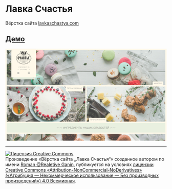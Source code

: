 Лавка Счастья
=============

Вёрстка сайта [lavkaschastya.com](//lavkaschastya.com)

[Демо](//schastye.github.io/lavka-schastya-markup/)
---------------------------------------------------------

<img src="markup/static/img/general/screen.png" alt="Скриншот">

***

<a rel="license" href="http://creativecommons.org/licenses/by-nc-nd/4.0/">
<img alt="Лицензия Creative Commons" style="border-width:0" src="https://i.creativecommons.org/l/by-nc-nd/4.0/88x31.png" />
</a>
<br />Произведение «<span xmlns:dct="http://purl.org/dc/terms/" property="dct:title">Вёрстка сайта „Лавка Счастья“</span>» созданное автором по имени <a xmlns:cc="http://creativecommons.org/ns#" href="https://github.com/Realetive" property="cc:attributionName" rel="cc:attributionURL">Roman @Realetive Ganin</a>, публикуется на условиях <a rel="license" href="http://creativecommons.org/licenses/by-nc-nd/4.0/">лицензии Creative Commons «Attribution-NonCommercial-NoDerivatives» («Атрибуция — Некоммерческое использование — Без производных произведений») 4.0 Всемирная</a>.
